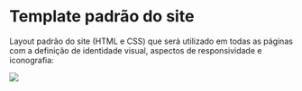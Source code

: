 # Template padrão do site


Layout padrão do site (HTML e CSS) que será utilizado em todas as páginas com a definição de identidade visual, aspectos de responsividade e iconografia:

 <img src="scr/doc/img/tamplate.png">
